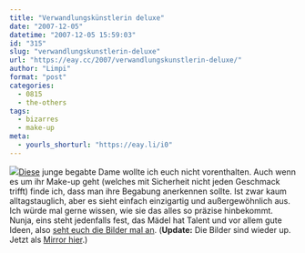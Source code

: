 ```yaml
---
title: "Verwandlungskünstlerin deluxe"
date: "2007-12-05"
datetime: "2007-12-05 15:59:03"
id: "315"
slug: "verwandlungskunstlerin-deluxe"
url: "https://eay.cc/2007/verwandlungskunstlerin-deluxe/"
author: "Limpi"
format: "post"
categories:
  - 0815
  - the-others
tags:
  - bizarres
  - make-up
meta:
  - yourls_shorturl: "https://eay.li/i0"
---
```


![](/uploads/2007/verwandlungskunst.jpg)[Diese](http://tinyurl.com/yww7fu) junge begabte Dame wollte ich euch nicht vorenthalten. Auch wenn es um ihr Make-up geht (welches mit Sicherheit nicht jeden Geschmack trifft) finde ich, dass man ihre Begabung anerkennen sollte. Ist zwar kaum alltagstauglich, aber es sieht einfach einzigartig und außergewöhnlich aus. Ich würde mal gerne wissen, wie sie das alles so präzise hinbekommt. Nunja, eins steht jedenfalls fest, das Mädel hat Talent und vor allem gute Ideen, also [seht euch die Bilder mal an](http://tinyurl.com/ytr97c). (**Update:** Die Bilder sind wieder up. Jetzt als [Mirror hier](//eay.cc/2007/verwandlungskunstlerin-deluxe/#comment-2685).)
